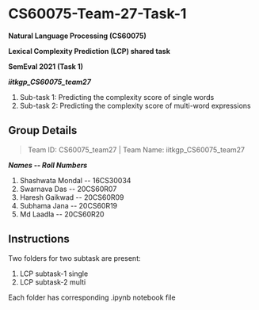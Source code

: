 # CS60075-Team-27-Task-1
**Natural Language Processing (CS60075)**

**Lexical Complexity Prediction (LCP) shared task**

**SemEval 2021 (Task 1)**
 
**_iitkgp_CS60075_team27_**
 
1. Sub-task 1: Predicting the complexity score of single words
2. Sub-task 2: Predicting the complexity score of multi-word expressions

## Group Details
> Team ID: CS60075_team27 | 
> Team Name: iitkgp_CS60075_team27

***Names -- Roll Numbers***
1. Shashwata Mondal -- 16CS30034
2. Swarnava Das -- 20CS60R07
3. Haresh Gaikwad -- 20CS60R09
4. Subhama Jana -- 20CS60R19
5. Md Laadla -- 20CS60R20

## Instructions

Two folders for two subtask are present:

1. LCP subtask-1 single
2. LCP subtask-2 multi

Each folder has corresponding .ipynb notebook file
